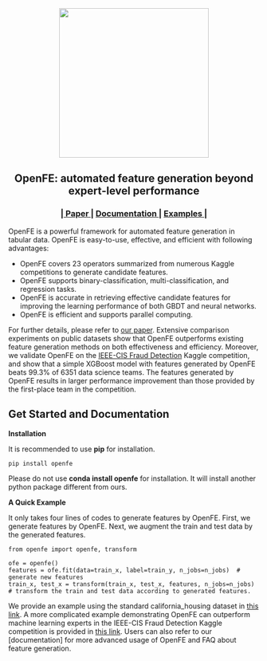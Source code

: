 <div id="top" align="center">

<img src=https://github.com/ZhangTP1996/OpenFE/blob/master/doc/logo/openfe.svg width=300 />

OpenFE: automated feature generation beyond expert-level performance
-----------------------------
<h3> |<a href="https://arxiv.org/abs/2211.12507"> Paper </a> | 
<a href="https://openfe-document.readthedocs.io/en/latest/"> Documentation </a> | 
<a href="https://github.com/ZhangTP1996/OpenFE/tree/master/examples"> Examples </a> |  </h3>

</div>

OpenFE is a powerful framework for automated feature generation in tabular data. 
OpenFE is easy-to-use, effective, and efficient with following advantages:
- OpenFE covers 23 operators summarized from numerous Kaggle competitions to generate candidate features.
- OpenFE supports binary-classification, multi-classification, and regression tasks.
- OpenFE is accurate in retrieving effective candidate features for improving the learning performance of both GBDT and neural networks.
- OpenFE is efficient and supports parallel computing.

For further details, please refer to [our paper](https://arxiv.org/abs/2211.12507). Extensive comparison experiments
on public datasets show that OpenFE outperforms existing feature generation methods on both effectiveness and efficiency.
Moreover, we validate OpenFE on the [IEEE-CIS Fraud Detection](https://www.kaggle.com/competitions/ieee-fraud-detection)
Kaggle competition, and show that a simple XGBoost model with features generated by OpenFE 
beats 99.3% of 6351 data science teams. The features generated by OpenFE results in larger performance
improvement than those provided by the first-place team in the competition.

Get Started and Documentation
-----------------------------

**Installation**

It is recommended to use **pip** for installation.

```
pip install openfe
```

Please do not use **conda install openfe** for installation.
It will install another python package different from ours.

**A Quick Example**

It only takes four lines of codes to generate features by OpenFE. First, we generate features by OpenFE.
Next, we augment the train and test data by the generated features.

```
from openfe import openfe, transform

ofe = openfe()
features = ofe.fit(data=train_x, label=train_y, n_jobs=n_jobs)  # generate new features
train_x, test_x = transform(train_x, test_x, features, n_jobs=n_jobs) # transform the train and test data according to generated features.
```

We provide an example using the standard california_housing dataset in 
[this link](<https://github.com/ZhangTP1996/OpenFE/blob/master/examples/california_housing.py>). 
A more complicated example demonstrating OpenFE can outperform machine learning experts in the IEEE-CIS Fraud Detection 
Kaggle competition is provided in [this link](<https://github.com/ZhangTP1996/OpenFE/blob/master/examples/IEEE-CIS-Fraud-Detection/main.py>).
Users can also refer to our [documentation] for more advanced usage of OpenFE and FAQ about feature generation.
